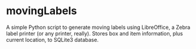 # movingLabels
A simple Python script to generate moving labels using LibreOffice, a Zebra label printer (or any printer, really). Stores box and item information, plus current location, to SQLite3 database. 
